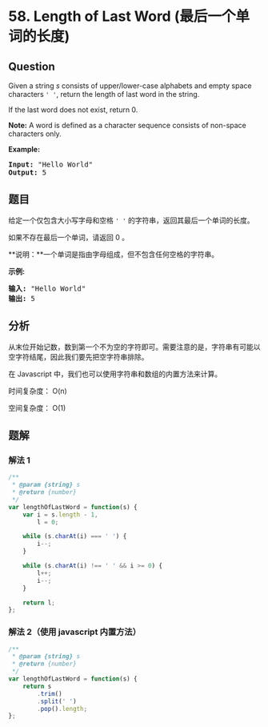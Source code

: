 # 58. Length of Last Word (最后一个单词的长度)

## Question

Given a string _s_ consists of upper/lower-case alphabets and empty space characters `' '`, return the length of last word in the string.

If the last word does not exist, return 0.

**Note:** A word is defined as a character sequence consists of non-space characters only.

**Example:**

<pre><b>Input:</b> "Hello World"
<b>Output:</b> 5
</pre>

## 题目

给定一个仅包含大小写字母和空格 `' '` 的字符串，返回其最后一个单词的长度。

如果不存在最后一个单词，请返回 0 。

**说明：**一个单词是指由字母组成，但不包含任何空格的字符串。

**示例:**

<pre><strong>输入:</strong> "Hello World"
<strong>输出:</strong> 5
</pre>

## 分析

从末位开始记数，数到第一个不为空的字符即可。需要注意的是，字符串有可能以空字符结尾，因此我们要先把空字符串排除。

在 Javascript 中，我们也可以使用字符串和数组的内置方法来计算。

时间复杂度： O(n)

空间复杂度： O(1)

## 题解

### 解法 1

```javascript
/**
 * @param {string} s
 * @return {number}
 */
var lengthOfLastWord = function(s) {
    var i = s.length - 1,
        l = 0;

    while (s.charAt(i) === ' ') {
        i--;
    }

    while (s.charAt(i) !== ' ' && i >= 0) {
        l++;
        i--;
    }

    return l;
};
```

### 解法 2（使用 javascript 内置方法）

```javascript
/**
 * @param {string} s
 * @return {number}
 */
var lengthOfLastWord = function(s) {
    return s
        .trim()
        .split(' ')
        .pop().length;
};
```
